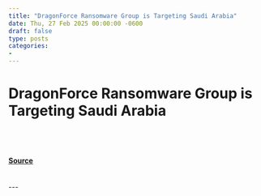 ```yaml
---
title: "DragonForce Ransomware Group is Targeting Saudi Arabia"
date: Thu, 27 Feb 2025 00:00:00 -0600
draft: false
type: posts
categories: 
- 
---
```

# DragonForce Ransomware Group is Targeting Saudi Arabia

<br/>

<br/>


#### [Source](https://www.resecurity.com/blog/article/dragonforce-ransomware-group-is-targeting-saudi-arabia)

<br/>
---
